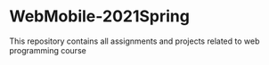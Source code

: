 # WebMobile-2021Spring
This repository contains all assignments and projects related to web programming course

